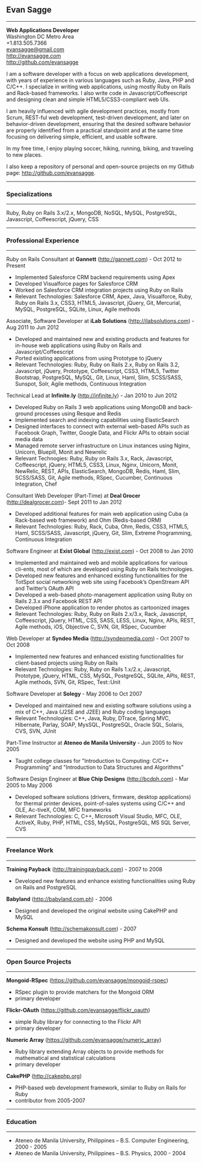 ## Evan Sagge
***
  **Web Applications Developer**  
  Washington DC Metro Area  
  +1.813.505.7366  
  <evansagge@gmail.com>  
  <http://evansagge.com>  
  <http://github.com/evansagge>

I am a software developer with a focus on web applications development, with years of experience in various languages such as Ruby, Java, PHP and C/C++. I specialize in writing web applications, using mostly Ruby on Rails and Rack-based frameworks. I also write code in Javascript/Coffeescript and designing clean and simple HTML5/CSS3-compliant web UIs.

I am heavily influenced with agile development practices, mostly from Scrum, REST-ful web development, test-driven development, and later on behavior-driven development, ensuring that the desired software behavior are properly identified from a practical standpoint and at the same time focusing on delivering simple, efficient, and usable software.

In my free time, I enjoy playing soccer, hiking, running, biking, and traveling to new places.

I also keep a repository of personal and open-source projects on my Github page: <http://github.com/evansagge>.

***  
### Specializations
***
Ruby, Ruby on Rails 3.x/2.x, MongoDB, NoSQL, MySQL, PostgreSQL, Javascript, Coffeescript, jQuery, CSS
  
***
### Professional Experience
***
  
Ruby on Rails Consultant at **Gannett** (http://gannett.com) - Oct 2012 to Present

  - Implemented Salesforce CRM backend requirements using Apex
  - Developed Visualforce pages for Salesforce CRM
  - Worked on Salesforce CRM integration projects using Ruby on Rails
  - Relevant Technologies: Salesforce CRM, Apex, Java, Visualforce, Ruby, Ruby on Rails 3.x, CSS3, HTML5, Javascript, jQuery, Git, Mercurial, MySQL, PostgreSQL, SQLite, Linux, Agile methods

Associate, Software Developer at **iLab Solutions** (<http://ilabsolutions.com>) - Aug 2011 to Jun 2012

  - Developed and maintained new and existing products and features for in-house web applications using Ruby on Rails and Javascript/Coffeescript
  - Ported existing applications from using Prototype to jQuery
  - Relevant Technologies: Ruby, Ruby on Rails 2.x, Ruby on Rails 3.2, Javascript, jQuery, Prototype, Coffeescript, CSS3, HTML5, Twitter Bootstrap, PostgreSQL, MySQL, Git, Linux, Haml, Slim, SCSS/SASS, Sunspot, Solr, Agile methods, Continuous Integration

Technical Lead at **Infinite.ly** (<http://infinite.ly>) - Jan 2010 to Jun 2012

  - Developed Ruby on Rails 3 web applications using MongoDB and back-ground processes using Resque and Redis
  - Implemented search and indexing capabilities using ElasticSearch
  - Designed interfaces to connect with external web-based APIs such as Facebook Graph, Twitter, Google Data, and Flickr APIs to obtain social media data
  - Managed remote server infrastructure on Linux instances using Nginx, Unicorn, Bluepill, Monit and Newrelic
  - Relevant Technogies: Ruby, Ruby on Rails 3.x, Rack, Javascript, Coffeescript, jQuery, HTML5, CSS3, Linux, Nginx, Unicorn, Monit, NewRelic, REST, APIs, ElasticSearch, MongoDB, Redis, Haml, Slim, SCSS/SASS, Git, Agile methods, RSpec, Cucumber, Continuous Integration, Chef

Consultant Web Developer (Part-Time) at **Deal Grocer** (<http://dealgrocer.com>)- Sept 2011 to Jan 2012

  - Developed additional features for main web application using Cuba (a Rack-based web framework) and Ohm (Redis-based ORM)
  - Relevant Technologies: Ruby, Rack, Cuba, Ohm, Redis, CSS3, HTML5, Haml, SCSS/SASS, Javascript, jQuery, Git, Slim, Extreme Programming, Continuous Integration

Software Engineer at **Exist Global** (<http://exist.com>) - Oct 2008 to Jan 2010

  - Implemented and maintained web and mobile applications for various cli-ents, most of which are developed using Ruby on Rails technologies.
  - Developed new features and enhanced existing functionalities for the TotSpot social networking web site using Facebook’s OpenStream API and Twitter’s OAuth API
  - Developed a web-based photo-management application using Ruby on Rails 2.3.x and Facebook REST API
  - Developed iPhone application to render photos as cartoonized images
  - Relevant Technologies: Ruby, Ruby on Rails 2.x/3.x, Rack, Javascript, Coffeescript, jQuery, HTML, CSS, SASS, LESS, Linux, Nginx, APIs, REST, Agile methods, iOS, Objective C, SVN, Git, RSpec, Cucumber

Web Developer at **Syndeo Media** (<http://syndeomedia.com>) - Oct 2007 to Oct 2008

  - Implemented new features and enhanced existing functionalities for client-based projects using Ruby on Rails
  - Relevant Technologies: Ruby, Ruby on Rails 1.x/2.x, Javascript, Prototype, jQuery, HTML, CSS, MySQL, PostgreSQL, SQLite, APIs, REST, Agile methods, SVN, Git, RSpec, Test::Unit

Software Developer at **Solegy** - May 2006 to Oct 2007

  - Developed and maintained new and existing software solutions using a mix of C++, Java (J2SE and J2EE) and Ruby coding languages
  - Relevant Technologies: C++, Java, Ruby, DTrace, Spring MVC, Hibernate, Parlay, SOAP, MysSQL, PostgreSQL, Oracle SQL, Solaris, CVS, SVN, JUnit

Part-Time Instructor at **Ateneo de Manila University** - Jun 2005 to Nov 2005
  - Taught college classes for "Introduction to Computing: C/C++ Programming" and "Introduction to Data Structures and Algorithms"

Software Design Engineer at **Blue Chip Designs** (<http://bcdph.com>) - Mar 2005 to May 2006

  - Developed software solutions (drivers, firmware, desktop applications) for thermal printer devices, point-of-sales systems using C/C++ and OLE, Ac-tiveX, COM, MFC frameworks
  - Relevant Technologies: C, C++, Microsoft Visual Studio, MFC, OLE, ActiveX, Ruby, PHP, HTML, CSS, MySQL, PostgreSQL, MS SQL Server, CVS

***
### Freelance Work
***

**Training Payback** (<http://trainingpayback.com>) - 2007 to 2008

  - Developed new features and enhance existing functionalities using Ruby on Rails and PostgreSQL

**Babyland** (<http://babyland.com.ph>) - 2006

  - Designed and developed the original website using CakePHP and MySQL

**Schema Konsult** (<http://schemakonsult.com>) - 2007

  - Designed and developed the website using PHP and MySQL

***
### Open Source Projects
***

**Mongoid-RSpec** (<https://github.com/evansagge/mongoid-rspec>)

  - RSpec plugin to provide matchers for the Mongoid ORM
  - primary developer

**Flickr-OAuth** (<https://github.com/evansagge/flickr_oauth>)

  - simple Ruby library for connecting to the Flickr API
  - primary developer

**Numeric Array** (<https://github.com/evansagge/numeric_array>)

  - Ruby library extending Array objects to provide methods for mathematical and statistical calculations
  - primary developer

**CakePHP** (<http://cakephp.org>)

  - PHP-based web development framework, similar to Ruby on Rails for Ruby
  - contributor from 2005-2007

***
### Education
***

- Ateneo de Manila University, Philippines – B.S. Computer Engineering, 2000 - 2005
- Ateneo de Manila University, Philippines – B.S. Physics, 2000 - 2004
